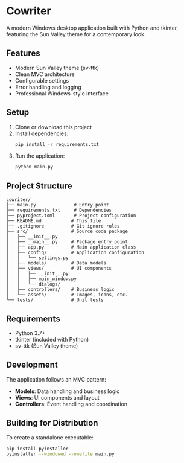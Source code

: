 # Cowriter

A modern Windows desktop application built with Python and tkinter, featuring the Sun Valley theme for a contemporary look.

## Features

- Modern Sun Valley theme (sv-ttk)
- Clean MVC architecture
- Configurable settings
- Error handling and logging
- Professional Windows-style interface

## Setup

1. Clone or download this project
2. Install dependencies:
   ```bash
   pip install -r requirements.txt
   ```
3. Run the application:
   ```bash
   python main.py
   ```

## Project Structure

```
cowriter/
├── main.py              # Entry point
├── requirements.txt     # Dependencies
├── pyproject.toml       # Project configuration
├── README.md           # This file
├── .gitignore          # Git ignore rules
├── src/                # Source code package
│   ├── __init__.py
│   ├── __main__.py     # Package entry point
│   ├── app.py          # Main application class
│   ├── config/         # Application configuration
│   │   └── settings.py
│   ├── models/         # Data models
│   ├── views/          # UI components
│   │   ├── __init__.py
│   │   ├── main_window.py
│   │   └── dialogs/
│   ├── controllers/    # Business logic
│   └── assets/         # Images, icons, etc.
└── tests/              # Unit tests
```

## Requirements

- Python 3.7+
- tkinter (included with Python)
- sv-ttk (Sun Valley theme)

## Development

The application follows an MVC pattern:
- **Models**: Data handling and business logic
- **Views**: UI components and layout
- **Controllers**: Event handling and coordination

## Building for Distribution

To create a standalone executable:

```bash
pip install pyinstaller
pyinstaller --windowed --onefile main.py
```
